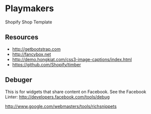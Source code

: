 # Playmakers

Shopify Shop Template

## Resources

* http://getbootstrap.com
* http://fancybox.net
* http://demo.hongkiat.com/css3-image-captions/index.html
* https://github.com/Shopify/timber

## Debuger

This is for widgets that share content on Facebook. See the Facebook Linter:
http://developers.facebook.com/tools/debug

http://www.google.com/webmasters/tools/richsnippets
